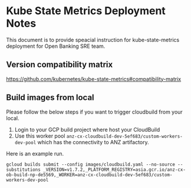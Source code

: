 # Kube State Metrics Deployment Notes 

This document is to provide speacial instruction for kube-state-metrics deployment for Open Banking SRE team.

## Version compatibility matrix

https://github.com/kubernetes/kube-state-metrics#compatibility-matrix

## Build images from local

Please follow the below steps if you want to trigger cloudbuild from your local.

1. Login to your GCP build project where host your CloudBuild
2. Use this worker pool `anz-cx-cloudbuild-dev-5ef683/custom-workers-dev-pool` which has the connectivity to ANZ artifactory.

Here is an example run.

```
gcloud builds submit --config images/cloudbuild.yaml --no-source --substitutions _VERSION=v1.7.2,_PLATFORM_REGISTRY=asia.gcr.io/anz-cx-ob-build-np-de5569,_WORKER=anz-cx-cloudbuild-dev-5ef683/custom-workers-dev-pool
```
